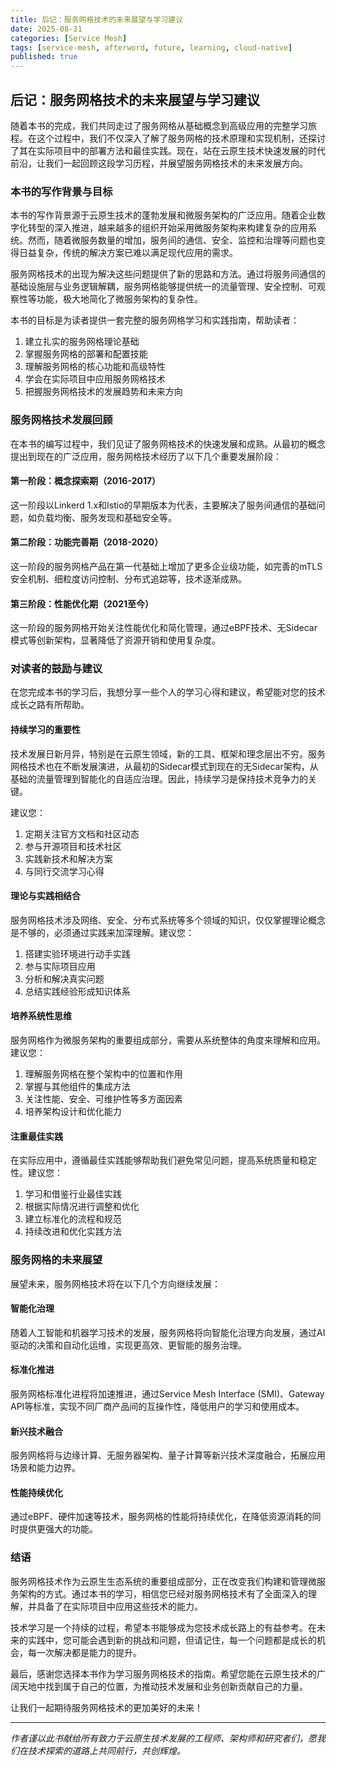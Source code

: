 ```yaml
---
title: 后记：服务网格技术的未来展望与学习建议
date: 2025-08-31
categories: [Service Mesh]
tags: [service-mesh, afterword, future, learning, cloud-native]
published: true
---
```


## 后记：服务网格技术的未来展望与学习建议

随着本书的完成，我们共同走过了服务网格从基础概念到高级应用的完整学习旅程。在这个过程中，我们不仅深入了解了服务网格的技术原理和实现机制，还探讨了其在实际项目中的部署方法和最佳实践。现在，站在云原生技术快速发展的时代前沿，让我们一起回顾这段学习历程，并展望服务网格技术的未来发展方向。

### 本书的写作背景与目标

本书的写作背景源于云原生技术的蓬勃发展和微服务架构的广泛应用。随着企业数字化转型的深入推进，越来越多的组织开始采用微服务架构来构建复杂的应用系统。然而，随着微服务数量的增加，服务间的通信、安全、监控和治理等问题也变得日益复杂，传统的解决方案已难以满足现代应用的需求。

服务网格技术的出现为解决这些问题提供了新的思路和方法。通过将服务间通信的基础设施层与业务逻辑解耦，服务网格能够提供统一的流量管理、安全控制、可观察性等功能，极大地简化了微服务架构的复杂性。

本书的目标是为读者提供一套完整的服务网格学习和实践指南，帮助读者：
1. 建立扎实的服务网格理论基础
2. 掌握服务网格的部署和配置技能
3. 理解服务网格的核心功能和高级特性
4. 学会在实际项目中应用服务网格技术
5. 把握服务网格技术的发展趋势和未来方向

### 服务网格技术发展回顾

在本书的编写过程中，我们见证了服务网格技术的快速发展和成熟。从最初的概念提出到现在的广泛应用，服务网格技术经历了以下几个重要发展阶段：

#### 第一阶段：概念探索期（2016-2017）

这一阶段以Linkerd 1.x和Istio的早期版本为代表，主要解决了服务间通信的基础问题，如负载均衡、服务发现和基础安全等。

#### 第二阶段：功能完善期（2018-2020）

这一阶段的服务网格产品在第一代基础上增加了更多企业级功能，如完善的mTLS安全机制、细粒度访问控制、分布式追踪等，技术逐渐成熟。

#### 第三阶段：性能优化期（2021至今）

这一阶段的服务网格开始关注性能优化和简化管理，通过eBPF技术、无Sidecar模式等创新架构，显著降低了资源开销和使用复杂度。

### 对读者的鼓励与建议

在您完成本书的学习后，我想分享一些个人的学习心得和建议，希望能对您的技术成长之路有所帮助。

#### 持续学习的重要性

技术发展日新月异，特别是在云原生领域，新的工具、框架和理念层出不穷。服务网格技术也在不断发展演进，从最初的Sidecar模式到现在的无Sidecar架构，从基础的流量管理到智能化的自适应治理。因此，持续学习是保持技术竞争力的关键。

建议您：
1. 定期关注官方文档和社区动态
2. 参与开源项目和技术社区
3. 实践新技术和解决方案
4. 与同行交流学习心得

#### 理论与实践相结合

服务网格技术涉及网络、安全、分布式系统等多个领域的知识，仅仅掌握理论概念是不够的，必须通过实践来加深理解。建议您：

1. 搭建实验环境进行动手实践
2. 参与实际项目应用
3. 分析和解决真实问题
4. 总结实践经验形成知识体系

#### 培养系统性思维

服务网格作为微服务架构的重要组成部分，需要从系统整体的角度来理解和应用。建议您：

1. 理解服务网格在整个架构中的位置和作用
2. 掌握与其他组件的集成方法
3. 关注性能、安全、可维护性等多方面因素
4. 培养架构设计和优化能力

#### 注重最佳实践

在实际应用中，遵循最佳实践能够帮助我们避免常见问题，提高系统质量和稳定性。建议您：

1. 学习和借鉴行业最佳实践
2. 根据实际情况进行调整和优化
3. 建立标准化的流程和规范
4. 持续改进和优化实践方法

### 服务网格的未来展望

展望未来，服务网格技术将在以下几个方向继续发展：

#### 智能化治理

随着人工智能和机器学习技术的发展，服务网格将向智能化治理方向发展，通过AI驱动的决策和自动化运维，实现更高效、更智能的服务治理。

#### 标准化推进

服务网格标准化进程将加速推进，通过Service Mesh Interface (SMI)、Gateway API等标准，实现不同厂商产品间的互操作性，降低用户的学习和使用成本。

#### 新兴技术融合

服务网格将与边缘计算、无服务器架构、量子计算等新兴技术深度融合，拓展应用场景和能力边界。

#### 性能持续优化

通过eBPF、硬件加速等技术，服务网格的性能将持续优化，在降低资源消耗的同时提供更强大的功能。

### 结语

服务网格技术作为云原生生态系统的重要组成部分，正在改变我们构建和管理微服务架构的方式。通过本书的学习，相信您已经对服务网格技术有了全面深入的理解，并具备了在实际项目中应用这些技术的能力。

技术学习是一个持续的过程，希望本书能够成为您技术成长路上的有益参考。在未来的实践中，您可能会遇到新的挑战和问题，但请记住，每一个问题都是成长的机会，每一次解决都是能力的提升。

最后，感谢您选择本书作为学习服务网格技术的指南。希望您能在云原生技术的广阔天地中找到属于自己的位置，为推动技术发展和业务创新贡献自己的力量。

让我们一起期待服务网格技术的更加美好的未来！

---

*作者谨以此书献给所有致力于云原生技术发展的工程师、架构师和研究者们，愿我们在技术探索的道路上共同前行，共创辉煌。*